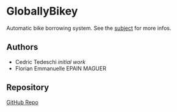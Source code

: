 # GloballyBikey

Automatic bike borrowing system. See the [subject](https://github.com/Wabtey/GloballyBikey/blob/main/tp2.pdf) for more infos.

## Authors

- Cedric Tedeschi *initial work*
- Florian Emmanuelle EPAIN MAGUER

## Repository

[GitHub Repo](https://github.com/Wabtey/GloballyBikey)

